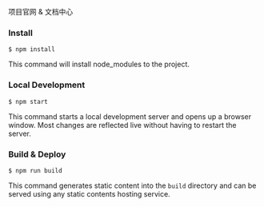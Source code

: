 项目官网 & 文档中心
### Install 

```
$ npm install
```

This command will install node_modules to the project.

### Local Development

```
$ npm start
```

This command starts a local development server and opens up a browser window. Most changes are reflected live without having to restart the server.

### Build & Deploy

```
$ npm run build
```

This command generates static content into the `build` directory and can be served using any static contents hosting service.